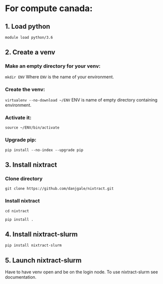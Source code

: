 # For compute canada:

## 1. Load python
`module load python/3.6`

## 2. Create a venv
### Make an empty directory for your venv:
`mkdir ENV`
Where `ENV` is the name of your environment.

### Create the venv:
`virtualenv --no-download ~/ENV`
ENV is name of empty directory containing environment.

### Activate it:
`source ~/ENV/bin/activate`
### Upgrade pip:
`pip install --no-index --upgrade pip`

## 3. Install nixtract
### Clone directory
`git clone https://github.com/danjgale/nixtract.git`
### Install nixtract
`cd nixtract`

`pip install .`

## 4. Install nixtract-slurm
`pip install nixtract-slurm`

## 5. Launch nixtract-slurm
Have to have venv open and be on the login node. To use nixtract-slurm see documentation.

